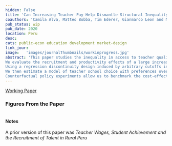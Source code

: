 ```yaml
---
hidden: False
title: 'Can Increasing Teacher Pay Help Dismantle Structural Inequality? Evidence from Centralized Teacher School Choice in Peru'
coauthors: 'Camila Alva, Matteo Bobba, Tim Ederer, Gianmarco Leon and Marco Nieddu'
pub_status: wip
pub_date: 2020
location: Peru
desc:
cats: public-econ education development market-design
link_jour:
image:   'images/journalThumbnails/workinprogress.jpg'
abstract: 'This paper studies the inequality in access to teacher quality in the context of Peru and evaluates whether teacher compensation policies can contribute to reducing it.
We evaluate the recruitment and productivity effects of a large increase in the salary of public-sector teacher jobs in rural Peru.
Using a regression discontinuity design induced by arbitrary cutoffs in the policy we show that school vacancies offering 25 percent higher wages attract better teachers, and that students in those primary schools have better performance on standardized test scores three years after the policy change.
We then estimate a model of teacher school choice with preferences over school attributes using data on teachers realized choices from the country-wide assignment of school vacancies.
Counterfactual policy experiments allow us to benchmark the cost-effectiveness of the current wage-bonus policy against alternative policy levers aimed at reducing structural inequalities in the access to high-quality teachers. '
---
```


[Working Paper](../work/documents/TeacherSchoolChoice/Draft_2020October_TeacherSchoolChoice.pdf)


### Figures From the Paper

<div class='full'>
  <div class='row'>
    <div class='large-12 columns'>
      <div class='mod modBoxedSlider'>
        <div class='slides'>
          <div class='slide'>
            <img alt="" src="documents/TeacherSchoolChoice/Figure1.png" />
          </div>
          <div class='slide'>
            <img alt="" src="documents/TeacherSchoolChoice/Figure2.png" />
          </div>
          <div class='slide'>
            <img alt="" src="documents/TeacherSchoolChoice/Figure4.png" />
          </div>  
          <div class='slide'>
            <img alt="" src="documents/TeacherSchoolChoice/Figure5.png" />
          </div>  
          <div class='slide'>
            <img alt="" src="documents/TeacherSchoolChoice/Figure8b.png" />
          </div>
          <div class='slide'>
            <img alt="" src="documents/TeacherSchoolChoice/Figure8c.png" />
          </div>
          <div class='slide'>
            <img alt="" src="documents/TeacherSchoolChoice/Figure13.png" />
          </div>         
          <div class='slide'>
            <img alt="" src="documents/TeacherSchoolChoice/Figure14.png" />
          </div>  
          <div class='slide'>
            <img alt="" src="documents/TeacherSchoolChoice/Figure16.png" />
          </div>                                  
          </div>       
        </div>
      </div>
    </div>
  </div>


  #### Notes
  A prior version of this paper was *Teacher Wages, Student Achievement and the Recruitment of Talent in Rural Peru*
